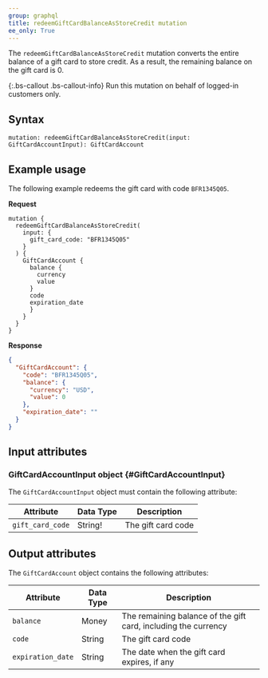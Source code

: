 ```yaml
---
group: graphql
title: redeemGiftCardBalanceAsStoreCredit mutation
ee_only: True
---
```


The `redeemGiftCardBalanceAsStoreCredit` mutation converts the entire balance of a gift card to store credit. As a result, the remaining balance on the gift card is 0.

{:.bs-callout .bs-callout-info}
Run this mutation on behalf of logged-in customers only.

## Syntax

 `mutation: redeemGiftCardBalanceAsStoreCredit(input: GiftCardAccountInput): GiftCardAccount`

## Example usage

The following example redeems the gift card with code `BFR1345Q05`.

**Request**

``` text
mutation {
  redeemGiftCardBalanceAsStoreCredit(
    input: {
      gift_card_code: "BFR1345Q05"
    }
  ) {
    GiftCardAccount {
      balance {
        currency
        value
      }
      code
      expiration_date
      }
    }
  }
}
```

**Response**

```json
{
  "GiftCardAccount": {
    "code": "BFR1345Q05",
    "balance": {
      "currency": "USD",
      "value": 0
    },
    "expiration_date": ""
  }
}
```

## Input attributes

### GiftCardAccountInput object {#GiftCardAccountInput}

The `GiftCardAccountInput` object must contain the following attribute:

Attribute | Data Type | Description
--- | --- | ---
`gift_card_code` | String! | The gift card code

## Output attributes

The `GiftCardAccount` object contains the following attributes:

Attribute |  Data Type | Description
--- | --- | ---
`balance` | Money | The remaining balance of the gift card, including the currency
`code` | String | The gift card code
`expiration_date` | String | The date when the gift card expires, if any